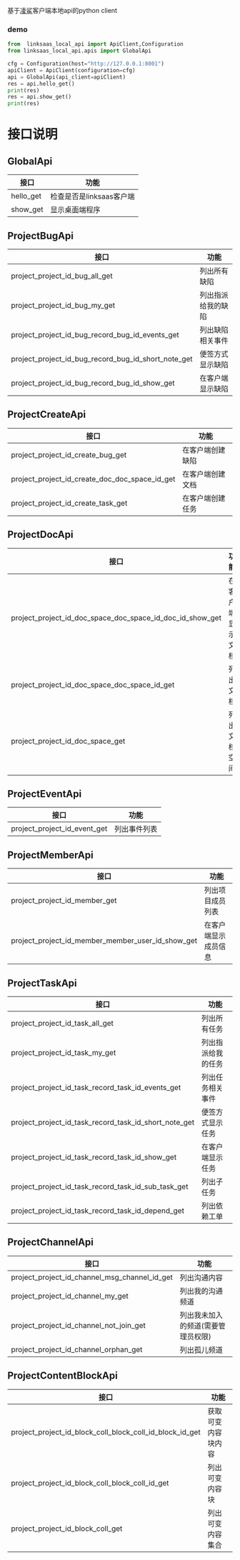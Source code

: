 基于[凌鲨](https://www.linksaas.pro)客户端本地api的python client

### demo

```python
from  linksaas_local_api import ApiClient,Configuration
from linksaas_local_api.apis import GlobalApi

cfg = Configuration(host="http://127.0.0.1:8001")
apiClient = ApiClient(configuration=cfg)
api = GlobalApi(api_client=apiClient)
res = api.hello_get()
print(res)
res = api.show_get()
print(res)
```

# 接口说明

## GlobalApi

| 接口      | 功能                     |
| --------- | ------------------------ |
| hello_get | 检查是否是linksaas客户端 |
| show_get  | 显示桌面端程序           |

## ProjectBugApi

| 接口                                                | 功能               |
| --------------------------------------------------- | ------------------ |
| project_project_id_bug_all_get                      | 列出所有缺陷       |
| project_project_id_bug_my_get                       | 列出指派给我的缺陷 |
| project_project_id_bug_record_bug_id_events_get     | 列出缺陷相关事件   |
| project_project_id_bug_record_bug_id_short_note_get | 便签方式显示缺陷   |
| project_project_id_bug_record_bug_id_show_get       | 在客户端显示缺陷   |

## ProjectCreateApi

| 接口                                           | 功能             |
| ---------------------------------------------- | ---------------- |
| project_project_id_create_bug_get              | 在客户端创建缺陷 |
| project_project_id_create_doc_doc_space_id_get | 在客户端创建文档 |
| project_project_id_create_task_get             | 在客户端创建任务 |

## ProjectDocApi

| 接口                                                      | 功能             |
| --------------------------------------------------------- | ---------------- |
| project_project_id_doc_space_doc_space_id_doc_id_show_get | 在客户端显示文档 |
| project_project_id_doc_space_doc_space_id_get             | 列出文档         |
| project_project_id_doc_space_get                          | 列出文档空间     |


## ProjectEventApi

| 接口                         | 功能         |
| ---------------------------- | ------------ |
| project_project_id_event_get | 列出事件列表 |

## ProjectMemberApi

| 接口                                              | 功能                 |
| ------------------------------------------------- | -------------------- |
| project_project_id_member_get                     | 列出项目成员列表     |
| project_project_id_member_member_user_id_show_get | 在客户端显示成员信息 |

## ProjectTaskApi

| 接口                                                  | 功能               |
| ----------------------------------------------------- | ------------------ |
| project_project_id_task_all_get                       | 列出所有任务       |
| project_project_id_task_my_get                        | 列出指派给我的任务 |
| project_project_id_task_record_task_id_events_get     | 列出任务相关事件   |
| project_project_id_task_record_task_id_short_note_get | 便签方式显示任务   |
| project_project_id_task_record_task_id_show_get       | 在客户端显示任务   |
| project_project_id_task_record_task_id_sub_task_get   | 列出子任务         |
| project_project_id_task_record_task_id_depend_get     | 列出依赖工单       |

## ProjectChannelApi

| 接口                                          | 功能                               |
| --------------------------------------------- | ---------------------------------- |
| project_project_id_channel_msg_channel_id_get | 列出沟通内容                       |
| project_project_id_channel_my_get             | 列出我的沟通频道                   |
| project_project_id_channel_not_join_get       | 列出我未加入的频道(需要管理员权限) |
| project_project_id_channel_orphan_get         | 列出孤儿频道                       |

## ProjectContentBlockApi

| 接口                                                     | 功能               |
| -------------------------------------------------------- | ------------------ |
| project_project_id_block_coll_block_coll_id_block_id_get | 获取可变内容块内容 |
| project_project_id_block_coll_block_coll_id_get          | 列出可变内容块     |
| project_project_id_block_coll_get                        | 列出可变内容集合   |